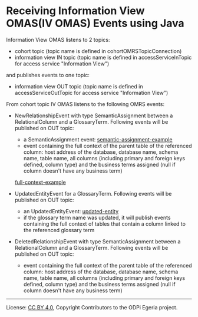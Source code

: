 <!-- SPDX-License-Identifier: CC-BY-4.0 -->
<!-- Copyright Contributors to the ODPi Egeria project 2020. -->

# Receiving Information View OMAS(IV OMAS) Events using Java


Information View OMAS listens to 2 topics:
* cohort topic (topic name is defined in cohortOMRSTopicConnection)
* information view IN topic (topic name is defined in accessServiceInTopic for access service "Information View")

and publishes events to one topic:
* information view OUT topic (topic name is defined in accessServiceOutTopic for access service "Information View")

From cohort topic IV OMAS listens to the following OMRS events:
 
 *  NewRelationshipEvent with type SemanticAssignment between a RelationalColumn and a GlossaryTerm. Following events will be published on OUT topic:
    * a SemanticAssignment event: [semantic-assignment-example](semantic-assignment.json)
    * event containing the full context of the parent table of the referenced column: host address of the database, database name, schema name, table name, all columns (including primary and foreign keys defined, column type) and the business terms assigned (null if column doesn't have any business term) 
    
    [full-context-example](table-full-context.json)
 *  UpdatedEntityEvent for a GlossaryTerm. Following events will be published on OUT topic:
    * an UpdatedEntityEvent:  [updated-entity](updated-entity-event.json)
    * if the glossary term name was updated, it will publish events containing the full context of tables that contain a column linked to the referenced glossary term 
    
 *  DeletedRelationshipEvent with type SemanticAssignment between a RelationalColumn and a GlossaryTerm. Following events will be published on OUT topic: 
    *  event containing the full context of the parent table of the referenced column: host address of the database, database name, schema name, table name, all columns (including primary and foreign keys defined, column type) and the business terms assigned (null if column doesn't have any business term) 
  
        


----
License: [CC BY 4.0](https://creativecommons.org/licenses/by/4.0/),
Copyright Contributors to the ODPi Egeria project.

